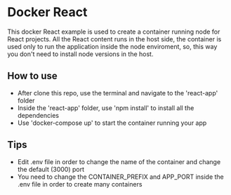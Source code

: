 # Docker React
This docker React example is used to create a container running node for React projects.
All the React content runs in the host side, the container is used only to run the application inside the node enviroment, so, this way you don't need to install node versions in the host.

## How to use
- After clone this repo, use the terminal and navigate to the 'react-app' folder
- Inside the 'react-app' folder, use 'npm install' to install all the dependencies
- Use 'docker-compose up' to start the container running your app

## Tips
- Edit .env file in order to change the name of the container and change the default (3000) port
- You need to change the CONTAINER_PREFIX and APP_PORT inside the .env file in order to create many containers